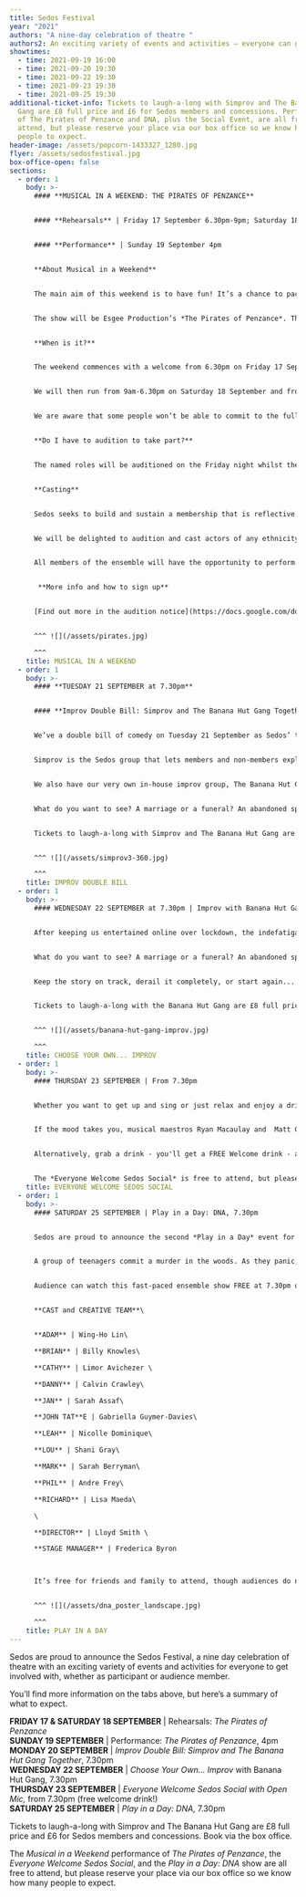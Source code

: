 ```yaml
---
title: Sedos Festival
year: "2021"
authors: "A nine-day celebration of theatre "
authors2: An exciting variety of events and activities – everyone can get involved
showtimes:
  - time: 2021-09-19 16:00
  - time: 2021-09-20 19:30
  - time: 2021-09-22 19:30
  - time: 2021-09-23 19:30
  - time: 2021-09-25 19:30
additional-ticket-info: Tickets to laugh-a-long with Simprov and The Banana Hut
  Gang are £8 full price and £6 for Sedos members and concessions. Performances
  of The Pirates of Penzance and DNA, plus the Social Event, are all free to
  attend, but please reserve your place via our box office so we know how many
  people to expect.
header-image: /assets/popcorn-1433327_1280.jpg
flyer: /assets/sedosfestival.jpg
box-office-open: false
sections:
  - order: 1
    body: >-
      #### **MUSICAL IN A WEEKEND: THE PIRATES OF PENZANCE** 


      #### **Rehearsals** | Friday 17 September 6.30pm-9pm; Saturday 18 September 9am-6.30pm; Sunday 19 September 9am-3pm


      #### **Performance** | Sunday 19 September 4pm


      **About Musical in a Weekend**


      The main aim of this weekend is to have fun! It’s a chance to pack all the highs of doing a show into a 48-hour period and to give an opportunity to perform to people who might not usually be able to commit to a rehearsal period due to other commitments. After a couple of days of rehearsal, there will be a relaxed performance, in the style of a rehearsed reading.


      The show will be Esgee Production’s *The Pirates of Penzance*. This updated version of a Gilbert and Sullivan classic puts a modern twist on a much-loved classic - it even includes a megamix!


      **When is it?**


      The weekend commences with a welcome from 6.30pm on Friday 17 September before rehearsal (and auditions for named roles) at 7pm until 9.30pm (approx). 


      We will then run from 9am-6.30pm on Saturday 18 September and from 9am-3pm on Sunday 19 September (prompt start at 9am both days, with the building open for arriving from 8.30am). The performance will be at 4pm on Sunday 19 September.


      We are aware that some people won’t be able to commit to the full weekend, so we will be expanding the ensemble with an “On The Day Choir”.


      **Do I have to audition to take part?**


      The named roles will be auditioned on the Friday night whilst the ensemble rehearsal will be taking place – [more info in the audition notice](https://docs.google.com/document/d/1GW2j1YMh7Je020u5-C2mPTpjO33t_12LFcErs0ZVQ3o/edit?usp=sharing). Participation in the ensemble and “On The Day Choir” is open to everyone with no auditions. 


      **Casting**


      Sedos seeks to build and sustain a membership that is reflective of the diverse communities within London. We actively encourage all performers of all ethnicity and genders to participate and audition for the roles which best suit their skills.  


      We will be delighted to audition and cast actors of any ethnicity, gender and age for all roles in this production. For example, Ruth could portrayed by a man as a panto dame; Frederic and the Pirate King by women; the Major General’s daughters by men. We welcome non-binary portrayals.  


      All members of the ensemble will have the opportunity to perform in daughters / pirates / police songs regardless of gender, whether it be singing or other performance opportunities.


       **More info and how to sign up**


      [Find out more in the audition notice](https://docs.google.com/document/d/1GW2j1YMh7Je020u5-C2mPTpjO33t_12LFcErs0ZVQ3o/edit?usp=sharing), including how to sign up to take part.


      ^^^ ![](/assets/pirates.jpg)

      ^^^
    title: MUSICAL IN A WEEKEND
  - order: 1
    body: >-
      #### **TUESDAY 21 SEPTEMBER at 7.30pm**


      #### **Improv Double Bill: Simprov and The Banana Hut Gang Together**


      We’ve a double bill of comedy on Tuesday 21 September as Sedos’ two improvisation groups, Simprov and The Banana Hut Gang come together for a evening of laughter and spontaneous fun. 


      Simprov is the Sedos group that lets members and non-members explore their impulsive side and learn about the art of improvisation. During their show they’ll be taking inspiration from the audience as well as showing some of the comic set-ups and games they play to come up with comedy gold .


      We also have our very own in-house improv group, The Banana Hut Gang, which was formed from a collection of the most die-hard Simprov attendees. The gang will be performing part of their Edinburgh award-winning show, *Choose Your Own... Improv*, which is guaranteed to lift your spirits!


      What do you want to see? A marriage or a funeral? An abandoned spaceship or a creepy dungeon? A murder or a resurrection? In Choose Your Own... Improv!, you decide. Join the Banana Hut Gang as they create a brave new improvised world where you get to call the shots. Keep the story on track, derail it completely, or start again... the choice is yours!


      Tickets to laugh-a-long with Simprov and The Banana Hut Gang are £8 full price and £6 for Sedos members and concessions. Book via the box office. 


      ^^^ ![](/assets/simprov3-360.jpg)

      ^^^
    title: IMPROV DOUBLE BILL
  - order: 1
    body: >-
      #### WEDNESDAY 22 SEPTEMBER at 7.30pm | Improv with Banana Hut Gang


      After keeping us entertained online over lockdown, the indefatigable Banana Hut Gang, Sedos' in-house improv team, are delighted to be back in-person with their ever changing improvised comedy play, *Choose Your Own... Improv*, guaranteed to lift your spirits!


      What do you want to see? A marriage or a funeral? An abandoned spaceship or a creepy dungeon? A murder or a resurrection? In Choose Your Own... Improv!, you decide. Join the Banana Hut Gang as they create a brave new improvised world where you get to call the shots. 


      Keep the story on track, derail it completely, or start again... the choice is yours!


      Tickets to laugh-a-long with the Banana Hut Gang are £8 full price and £6 for Sedos members and concessions. Book via the box office. 


      ^^^ ![](/assets/banana-hut-gang-improv.jpg)

      ^^^
    title: CHOOSE YOUR OWN... IMPROV
  - order: 1
    body: >-
      #### THURSDAY 23 SEPTEMBER | From 7.30pm


      Whether you want to get up and sing or just relax and enjoy a drink with friends, our Everyone Welcome Sedos Social is the perfect event to bring you back to the Bridewell Theatre, which will be transformed into a relaxed, intimate venue for an evening of chat, reunion and perhaps a bit of song!


      If the mood takes you, musical maestros Ryan Macaulay and  Matt Gould will be on hand to twinkle the ivories while you entertain us with a torch song, modern belter or classic showstopper. It’s an Open Mic, so the choice is yours! We’ll have some musical scores and collections to browse through, but if you’re looking for something specific, please feel free to bring along your own music.


      Alternatively, grab a drink - you'll get a FREE Welcome drink - and catch-up with friends while listening to some great music. It’s going to be a friendly, relaxed event and the perfect opportunity to get us back together again.


      The *Everyone Welcome Sedos Social* is free to attend, but please register on our box office so we know how many people to expect!
    title: EVERYONE WELCOME SEDOS SOCIAL
  - order: 1
    body: >-
      #### SATURDAY 25 SEPTEMBER | Play in a Day: DNA, 7.30pm


      Sedos are proud to announce the second *Play in a Day* event for 2021, *DNA* by Dennis Kelly, which forms part of our September Festival (19-25 September 2021). We'll be rehearsing and performing Kelly’s moral tug of war between actions and their consequences in a single day on Saturday 25 September 2021.


      A group of teenagers commit a murder in the woods. As they panic, they begin to question their friendships, their loyalties, and even their own stories.


      Audience can watch this fast-paced ensemble show FREE at 7.30pm on Saturday 25 September for one night only at the Bridewell Theatre.


      **CAST and CREATIVE TEAM**\


      **ADAM** | Wing-Ho Lin\

      **BRIAN** | Billy Knowles\

      **CATHY** | Limor Avichezer \

      **DANNY** | Calvin Crawley\

      **JAN** | Sarah Assaf\

      **JOHN TAT**E | Gabriella Guymer-Davies\

      **LEAH** | Nicolle Dominique\

      **LOU** | Shani Gray\

      **MARK** | Sarah Berryman\

      **PHIL** | Andre Frey\

      **RICHARD** | Lisa Maeda\

      \

      **DIRECTOR** | Lloyd Smith \

      **STAGE MANAGER** | Frederica Byron



      It’s free for friends and family to attend, though audiences do need to register via our box office, <https://sedos.co.uk/tickets>. The running time is approximately 45 minutes with no interval.


      ^^^ ![](/assets/dna_poster_landscape.jpg)

      ^^^
    title: PLAY IN A DAY
---
```

Sedos are proud to announce the Sedos Festival, a nine day celebration of theatre with an exciting variety of events and activities for everyone to get involved with, whether as participant or audience member. 

You’ll find more information on the tabs above, but here’s a summary of what to expect.

**FRIDAY 17 & SATURDAY 18 SEPTEMBER** | Rehearsals: *The Pirates of Penzance* \
**SUNDAY 19 SEPTEMBER** | Performance: *The Pirates of Penzance*, 4pm\
**MONDAY 20 SEPTEMBER** | *Improv Double Bill: Simprov and The Banana Hut Gang Together*, 7.30pm\
**WEDNESDAY 22 SEPTEMBER** | *Choose Your Own... Improv* with Banana Hut Gang, 7.30pm\
**THURSDAY 23 SEPTEMBER** | *Everyone Welcome Sedos Social with Open Mic,* from 7.30pm (free welcome drink!)\
**SATURDAY 25 SEPTEMBER** | *Play in a Day: DNA,* 7.30pm

Tickets to laugh-a-long with Simprov and The Banana Hut Gang are £8 full price and £6 for Sedos members and concessions. Book via the box office. 

The *Musical in a Weekend* performance of *The Pirates of Penzance*, the *Everyone Welcome Sedos Social*, and the *Play in a Day: DNA* show are all free to attend, but please reserve your place via our box office so we know how many people to expect.